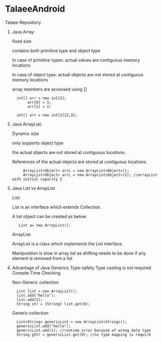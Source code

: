 # TalaeeAndroid
Talaee Repository
1. Java Array:

   fixed size
   
   contains both primitive type and object type
   
   In case of primitive types: actual values are contiguous memory locations
   
   In case of object type: actual objects are not stored at contiguous memory locations
   
   array members are accessed using []
   
         int[] arr = new int[2]; 
              arr[0] = 1; 
              arr[1] = 2; 
        
         int[] arr = new int[2]{2,3}; 
   
   
2. Java ArrayList:
    
    Dynamic size
    
    only supports object type
    
    the actual objects are not stored at contiguous locations. 
    
    References of the actual objects are stored at contiguous locations.

            ArrayList<Object> arrL = new ArrayList<Object>(); 
            ArrayList<Object> arrL = new ArrayList<Object>(2); //arrayList with initial capacity 2


3. Java List vs ArrayList

    List:
    
      List is an interface which extends Collection.
        
      A list object can be created as below:
        
          List a= new ArrayList();
          
    ArrayList:
     
      ArrayList is a class which implements the List interface.
      
      Manipulation is slow in array list as shifting needs to be done if any element is removed from a list
      
4. Advantage of Java Generics
   Type-safety
   Type casting is not required
   Compile-Time Checking
   
   Non-Generic collection
   
         List list = new ArrayList();
         list.add("hello");
         list.add(1);
         String str = (String) list.get(0);
         
   Generic collection
   
         List<String> genericList = new ArrayList<String>();
         genericList.add("hello");
         genericList.add(1); //runtime error because of wrong data type
         String gStr = genericList.get(0); //no type mapping is requird
         
         

